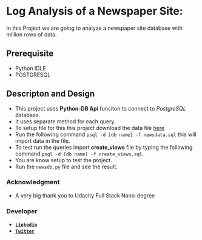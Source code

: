 # Log Analysis of a Newspaper Site:
In this Project we are going to analyze a newspaper site database with million rows  of data.
## Prerequisite
 - Python IDLE
 - POSTGRESQL

## Descripton and Design
  - This project uses **Python-DB Api** funciton to connect to *PostgreSQL* database.
  - It uses separate method for each query.
  - To setup file for this this project download the data file [here](https://d17h27t6h515a5.cloudfront.net/topher/2016/August/57b5f748_newsdata/newsdata.zip)
  - Run the following command `psql -d [db name] -f newsdata.sql` this will import data in the file.
  - To test run the queries import **create_views** file by typing the following command `psql -d [db name] -f create_views.sql`.
  - You are know setup to test the project.
  - Run the `newsdb.py` file and see the result.

### Acknowledgment
- A very big thank you to Udacity Full Stack Nano-degree
### Developer
- **[`Linkedin`](https://linkedin.com/in/yasirrazakhan/)**
- **[`Twitter`](https://twitter.com/yasirrazakhan93)**
